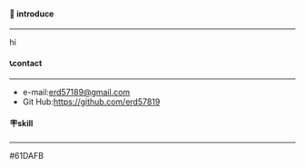 #### 👋 introduce
----------
hi

#### 📞contact
-------------------
- e-mail:erd57189@gmail.com
- Git Hub:https://github.com/erd57819

#### 🪧skill
---------------
#61DAFB



